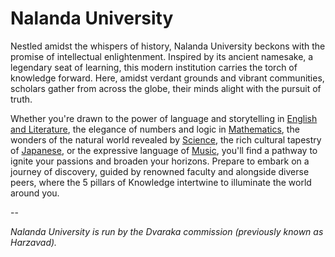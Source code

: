 <head>
  <title>Nalanda University</title>
</head>

# Nalanda University

Nestled amidst the whispers of history, Nalanda University beckons with the promise of intellectual enlightenment. Inspired by its ancient namesake, a legendary seat of learning, this modern institution carries the torch of knowledge forward. Here, amidst verdant grounds and vibrant communities, scholars gather from across the globe, their minds alight with the pursuit of truth.

Whether you're drawn to the power of language and storytelling in [English and Literature](/year10/english/english.md), the elegance of numbers and logic in [Mathematics](/year10/math/math.md), the wonders of the natural world revealed by [Science](/year10/math/math.md), the rich cultural tapestry of [Japanese](/year10/jap/jap.md), or the expressive language of [Music](/year10/music/music.md), you'll find a pathway to ignite your passions and broaden your horizons. Prepare to embark on a journey of discovery, guided by renowned faculty and alongside diverse peers, where the 5 pillars of Knowledge intertwine to illuminate the world around you.

--

_Nalanda University is run by the Dvaraka commission (previously known as Harzavad)._
